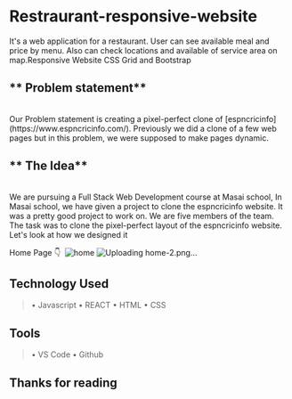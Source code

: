 # Restraurant-responsive-website
It's a web application for a restaurant. User can see available meal and price by menu. Also can check locations and available of service area on map.Responsive Website CSS Grid and Bootstrap

## ** Problem statement**
<br>
Our Problem statement is creating a pixel-perfect clone of [espncricinfo](https://www.espncricinfo.com/). Previously we did a clone of a few web pages but in this problem, we were supposed to make pages dynamic.

## ** The Idea**
<br>
We are pursuing a Full Stack Web Development course at Masai school, In Masai school, we have given a project to clone the espncricinfo website. It was a pretty good project to work on. We are five members of the team. The task was to clone the pixel-perfect layout of the espncricinfo website. Let's look at how we designed it 


Home Page 👇
<img src="">
![home](https://user-images.githubusercontent.com/57341544/199537179-102b4563-5fb5-4303-be45-ca5bbfeaefab.png)
![Uploading home-2.png…]()

## Technology Used
> • Javascript
> • REACT
> • HTML
> • CSS

## Tools
> • VS Code
> • Github

## Thanks for reading
